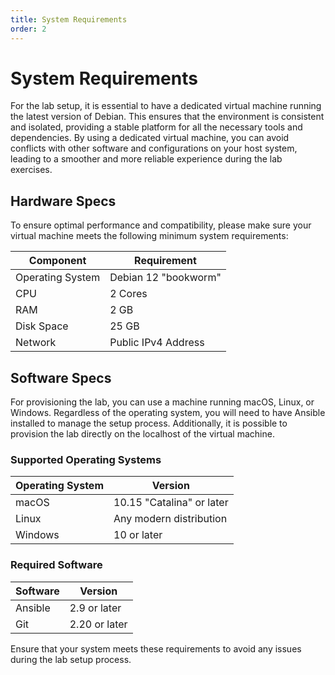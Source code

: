 ```yaml
---
title: System Requirements
order: 2
---
```


# System Requirements

For the lab setup, it is essential to have a dedicated virtual machine running the latest version of Debian. This ensures that the environment is consistent and isolated, providing a stable platform for all the necessary tools and dependencies. By using a dedicated virtual machine, you can avoid conflicts with other software and configurations on your host system, leading to a smoother and more reliable experience during the lab exercises.

## Hardware Specs

To ensure optimal performance and compatibility, please make sure your virtual machine meets the following minimum system requirements:

| Component       | Requirement            |
|-----------------|------------------------|
| Operating System| Debian 12 "bookworm"   |
| CPU             | 2 Cores                |
| RAM             | 2 GB                   |
| Disk Space      | 25 GB                  |
| Network         | Public IPv4 Address    |

## Software Specs

For provisioning the lab, you can use a machine running macOS, Linux, or Windows. Regardless of the operating system, you will need to have Ansible installed to manage the setup process. Additionally, it is possible to provision the lab directly on the localhost of the virtual machine.

### Supported Operating Systems

| Operating System | Version                |
|------------------|------------------------|
| macOS            | 10.15 "Catalina" or later |
| Linux            | Any modern distribution |
| Windows          | 10 or later            |

### Required Software
| Software         | Version                |
|------------------|------------------------|
| Ansible          | 2.9 or later           |
| Git              | 2.20 or later          |

Ensure that your system meets these requirements to avoid any issues during the lab setup process.



